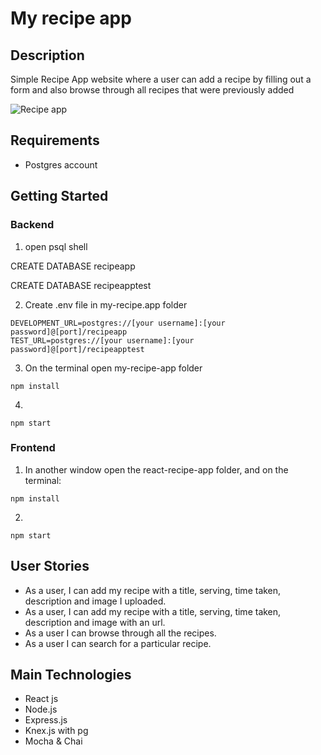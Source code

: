 # My recipe app

## Description
Simple Recipe App website where a user can add a recipe by filling out a form and also browse through all recipes that were previously added

![Recipe app](./Recipe.gif)

## Requirements

* Postgres account


## Getting Started
### Backend 
1. open psql shell

CREATE DATABASE recipeapp 

CREATE DATABASE recipeapptest

2. Create .env file in my-recipe.app folder 
```
DEVELOPMENT_URL=postgres://[your username]:[your password]@[port]/recipeapp
TEST_URL=postgres://[your username]:[your password]@[port]/recipeapptest
```

3. On the terminal open my-recipe-app folder
```
npm install
```
4. 
```
npm start
```
### Frontend 
1. In another window open the react-recipe-app folder, and on the terminal: 
```
npm install
```
2. 
```
npm start
```
## User Stories 
* As a user, I can add my recipe with a title, serving, time taken, description and image I uploaded.
* As a user, I can add my recipe with a title, serving, time taken, description and image with an url.
* As a user I can browse through all the recipes.
* As a user I can search for a particular recipe. 

## Main Technologies
* React js
* Node.js
* Express.js
* Knex.js with pg 
* Mocha & Chai





